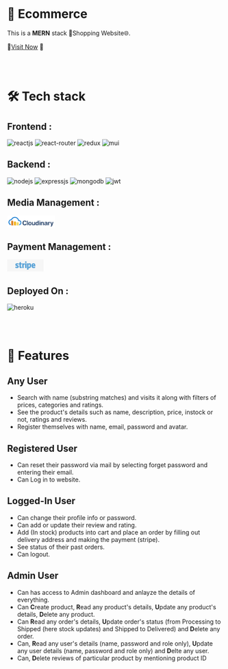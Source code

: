 
# 📢 Ecommerce 

This is a **MERN** stack 🛒Shopping Website🌐.

🔗[Visit Now](https://ecommerce-mananghetia.herokuapp.com/) 🚀

<br/>
<br/>

# 🛠️ Tech stack 

## Frontend :

![reactjs](https://img.shields.io/badge/React-20232A?style=for-the-badge&logo=react&logoColor=61DAFB) ![react-router](https://img.shields.io/badge/React_Router-CA4245?style=for-the-badge&logo=react-router&logoColor=white) ![redux](https://img.shields.io/badge/Redux-593D88?style=for-the-badge&logo=redux&logoColor=white) ![mui](https://img.shields.io/badge/Material--UI-0081CB?style=for-the-badge&logo=material-ui&logoColor=white)

## Backend :

![nodejs](https://img.shields.io/badge/Node.js-43853D?style=for-the-badge&logo=node.js&logoColor=white) ![expressjs](https://img.shields.io/badge/Express.js-000000?style=for-the-badge&logo=express&logoColor=white) ![mongodb](https://img.shields.io/badge/MongoDB-4EA94B?style=for-the-badge&logo=mongodb&logoColor=white) ![jwt](https://img.shields.io/badge/JWT-000000?style=for-the-badge&logo=JSON%20web%20tokens&logoColor=white)

## Media Management :

<img src="./frontend/src/images/Cloudinary.png" height=28 alt="Cloudinary">

## Payment Management :

<img src="./frontend/src/images/Stripe.png" height=28 alt="Stripe">

## Deployed On :

![heroku](https://img.shields.io/badge/Heroku-430098?style=for-the-badge&logo=heroku&logoColor=white)

<br/>
<br/>

# 🚀 Features

## Any User

- Search with name (substring matches) and visits it along with filters of prices, categories and ratings.
- See the product's details such as name, description, price, instock or not, ratings and reviews.
- Register themselves with name, email, password and avatar.

## Registered User

- Can reset their password via mail by selecting forget password and entering their email. 
- Can Log in to website.

## Logged-In User

- Can change their profile info or password.
- Can add or update their review and rating.
- Add (In stock) products into cart and place an order by filling out delivery address and making the payment (stripe). 
- See status of their past orders.
- Can logout.

## Admin User

- Can has access to Admin dashboard and anlayze the details of everything.
- Can **C**reate product, **R**ead any product's details, **U**pdate any product's details, **D**elete any product.
- Can **R**ead any order's details, **U**pdate order's status (from Processing to Shipped (here stock updates) and Shipped to Delivered) and **D**elete any order.
- Can, **R**ead any user's details (name, password and role only), **U**pdate any user details (name, password and role only) and **D**elte any user.
- Can, **D**elete reviews of particular product by mentioning product ID

